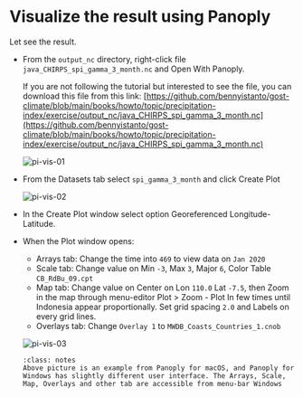 # Visualize the result using Panoply

Let see the result.

* From the `output_nc` directory, right-click file `java_CHIRPS_spi_gamma_3_month.nc` and Open With Panoply.

	If you are not following the tutorial but interested to see the file, you can download this file from this link: [https://github.com/bennyistanto/gost-climate/blob/main/books/howto/topic/precipitation-index/exercise/output_nc/java_CHIRPS_spi_gamma_3_month.nc](https://github.com/bennyistanto/gost-climate/blob/main/books/howto/topic/precipitation-index/exercise/output_nc/java_CHIRPS_spi_gamma_3_month.nc)

	![pi-vis-01](../../../img/pi-vis-panoply-opennc.png)

* From the Datasets tab select `spi_gamma_3_month` and click Create Plot

	![pi-vis-02](../../../img/pi-vis-panoply-createplot.png)

* In the Create Plot window select option Georeferenced Longitude-Latitude.

* When the Plot window opens:

	* Arrays tab: Change the time into `469` to view data on `Jan 2020`
	* Scale tab: Change value on Min `-3`, Max `3`, Major `6`, Color Table `CB_RdBu_09.cpt`
	* Map tab: Change value on Center on Lon `110.0` Lat `-7.5`, then Zoom in the map through menu-editor Plot > Zoom - Plot In few times until Indonesia appear proportionally. Set grid spacing `2.0` and Labels on every grid lines.
	* Overlays tab: Change `Overlay 1` to `MWDB_Coasts_Countries_1.cnob`

	![pi-vis-03](../../../img/pi-vis-panoply-plotsetting.png)

	``````{admonition} Notes
	:class: notes
    Above picture is an example from Panoply for macOS, and Panoply for Windows has slightly different user interface. The Arrays, Scale, Map, Overlays and other tab are accessible from menu-bar Windows
	``````